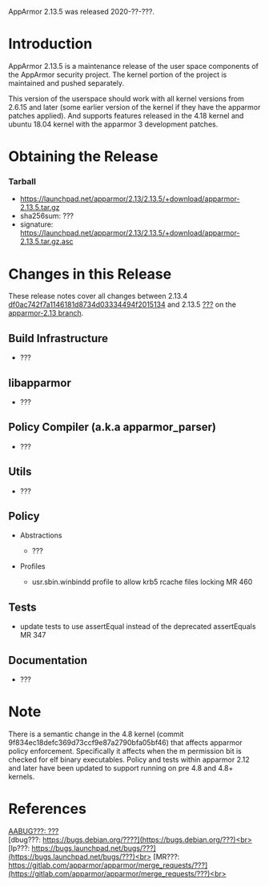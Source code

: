 AppArmor 2.13.5 was released 2020-??-???.

# Introduction

AppArmor 2.13.5 is a maintenance release of the user space components
of the AppArmor security project. The kernel portion of the project
is maintained and pushed separately.

This version of the userspace should work with all kernel versions from
2.6.15 and later (some earlier version of the kernel if they have the
apparmor patches applied). And supports features released in the 4.18
kernel and ubuntu 18.04 kernel with the apparmor 3 development patches.


# Obtaining the Release

### Tarball
-   <https://launchpad.net/apparmor/2.13/2.13.5/+download/apparmor-2.13.5.tar.gz>
-   sha256sum: ???
-   signature: <https://launchpad.net/apparmor/2.13/2.13.5/+download/apparmor-2.13.5.tar.gz.asc>

# Changes in this Release

These release notes cover all changes between 2.13.4 [df0ac742f7a1146181d8734d03334494f2015134](https://gitlab.com/apparmor/apparmor/-/commitdf0ac742f7a1146181d8734d03334494f2015134) and 2.13.5 [???](https://gitlab.com/apparmor/apparmor/-/commitdf????) on the [apparmor-2.13 branch](https://gitlab.com/apparmor/apparmor/tree/apparmor-2.13).


## Build Infrastructure

- ???


## libapparmor

- ???


## Policy Compiler (a.k.a apparmor\_parser)

- ???

## Utils

- ???



## Policy

- Abstractions
  - ???

- Profiles
  - usr.sbin.winbindd profile to allow krb5 rcache files locking  MR 460

## Tests

- update tests to use assertEqual instead of the deprecated assertEquals MR 347

## Documentation

- ???

# Note

There is a semantic change in the 4.8 kernel (commit
9f834ec18defc369d73ccf9e87a2790bfa05bf46) that affects apparmor policy
enforcement. Specifically it affects when the m permission bit is
checked for elf binary executables. Policy and tests within apparmor
2.12 and later have been updated to support running on pre 4.8 and 4.8+ kernels.


# References

[AABUG???: ???](???)<br>
[dbug???: https://bugs.debian.org/????](https://bugs.debian.org/???)<br>
[lp???: https://bugs.launchpad.net/bugs/???](https://bugs.launchpad.net/bugs/???)<br>
[MR???: https://gitlab.com/apparmor/apparmor/merge_requests/???](https://gitlab.com/apparmor/apparmor/merge_requests/???)<br>
